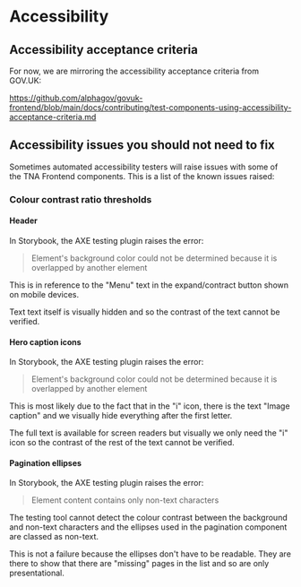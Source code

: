 # Accessibility

## Accessibility acceptance criteria

For now, we are mirroring the accessibility acceptance criteria from GOV.UK:

https://github.com/alphagov/govuk-frontend/blob/main/docs/contributing/test-components-using-accessibility-acceptance-criteria.md

## Accessibility issues you should not need to fix

Sometimes automated accessibility testers will raise issues with some of the TNA Frontend components. This is a list of the known issues raised:

### Colour contrast ratio thresholds

#### Header

In Storybook, the AXE testing plugin raises the error:

> Element's background color could not be determined because it is overlapped by another element

This is in reference to the "Menu" text in the expand/contract button shown on mobile devices.

Text text itself is visually hidden and so the contrast of the text cannot be verified.

#### Hero caption icons

In Storybook, the AXE testing plugin raises the error:

> Element's background color could not be determined because it is overlapped by another element

This is most likely due to the fact that in the "i" icon, there is the text "Image caption" and we visually hide everything after the first letter.

The full text is available for screen readers but visually we only need the "i" icon so the contrast of the rest of the text cannot be verified.

#### Pagination ellipses

In Storybook, the AXE testing plugin raises the error:

> Element content contains only non-text characters

The testing tool cannot detect the colour contrast between the background and non-text characters and the ellipses used in the pagination component are classed as non-text.

This is not a failure because the ellipses don't have to be readable. They are there to show that there are "missing" pages in the list and so are only presentational.